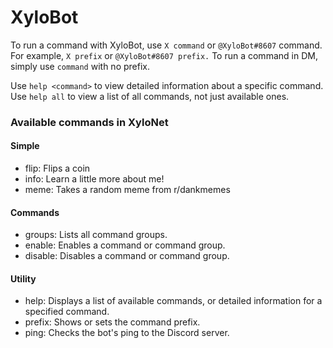 # XyloBot

To run a command with XyloBot, use `X command` or `@XyloBot#8607` command. For example, `X prefix` or `@XyloBot#8607 prefix.`
To run a command in DM, simply use `command` with no prefix.

Use `help <command>` to view detailed information about a specific command.
Use `help all` to view a list of all commands, not just available ones.

### Available commands in XyloNet

#### Simple
* flip: Flips a coin
* info: Learn a little more about me!
* meme: Takes a random meme from r/dankmemes

#### Commands
* groups: Lists all command groups.
* enable: Enables a command or command group.
* disable: Disables a command or command group.

#### Utility
* help: Displays a list of available commands, or detailed information for a specified command.
* prefix: Shows or sets the command prefix.
* ping: Checks the bot's ping to the Discord server.